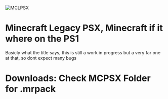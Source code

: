 ![MCLPSX](https://github.com/user-attachments/assets/10d8c5b9-c10e-406b-a3b5-46b02cd23701)
# Minecraft Legacy PSX, Minecraft if it where on the PS1
Basicly what the title says, this is still a work in progress but a very far one at that, so dont expect many bugs
# Downloads: Check MCPSX Folder for .mrpack
